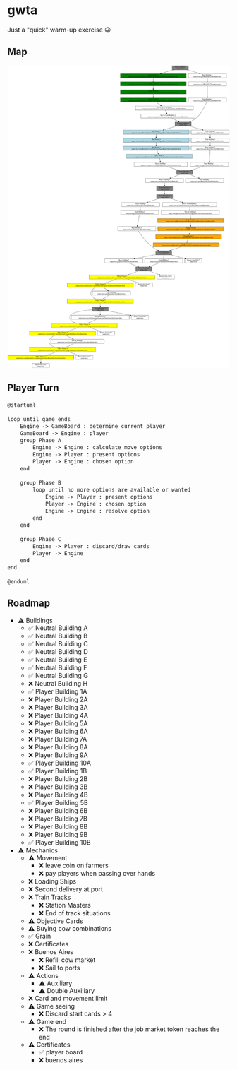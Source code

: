 # gwta

Just a "quick" warm-up exercise 😀

## Map

![](map.svg)

## Player Turn

```puml
@startuml

loop until game ends
    Engine -> GameBoard : determine current player
    GameBoard -> Engine : player
    group Phase A
        Engine -> Engine : calculate move options
        Engine -> Player : present options
        Player -> Engine : chosen option
    end

    group Phase B
        loop until no more options are available or wanted
            Engine -> Player : present options
            Player -> Engine : chosen option
            Engine -> Engine : resolve option
        end
    end

    group Phase C
        Engine -> Player : discard/draw cards
        Player -> Engine
    end
end

@enduml

```

## Roadmap

- ⚠️ Buildings
  - ✅️ Neutral Building A
  - ✅ Neutral Building B
  - ✅ Neutral Building C
  - ✅ Neutral Building D
  - ️✅ Neutral Building E
  - ️✅ Neutral Building F
  - ✅️ Neutral Building G
  - ❌ Neutral Building H
  - ✅️ Player Building 1A
  - ❌ Player Building 2A
  - ❌ Player Building 3A
  - ❌ Player Building 4A
  - ❌ Player Building 5A
  - ❌ Player Building 6A
  - ❌ Player Building 7A
  - ❌ Player Building 8A
  - ❌ Player Building 9A
  - ✅ Player Building 10A
  - ✅ Player Building 1B
  - ❌ Player Building 2B
  - ❌ Player Building 3B
  - ❌ Player Building 4B
  - ✅ Player Building 5B
  - ❌ Player Building 6B
  - ❌ Player Building 7B
  - ❌ Player Building 8B
  - ❌ Player Building 9B
  - ✅ Player Building 10B
- ⚠️ Mechanics
  - ⚠️ Movement
    - ❌ leave coin on farmers
    - ❌ pay players when passing over hands
  - ❌ Loading Ships
  - ❌ Second delivery at port
  - ❌ Train Tracks
    - ❌ Station Masters
    - ❌ End of track situations
  - ⚠️ Objective Cards
  - ⚠️ Buying cow combinations
  - ✅ Grain
  - ❌ Certificates
  - ❌ Buenos Aires
    - ❌ Refill cow market
    - ❌ Sail to ports
  - ⚠️ Actions
    - ⚠️ Auxiliary
    - ⚠️ Double Auxiliary
  - ❌ Card and movement limit
  - ⚠️ Game seeing
    - ❌ Discard start cards > 4
  - ⚠️ Game end
    - ❌ The round is finished after the job market token reaches the end
  - ⚠️ Certificates
    - ✅ player board
    - ❌ buenos aires
